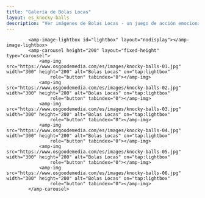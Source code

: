 ```yaml
---
title: "Galería de Bolas Locas"
layout: es_knocky-balls
description: "Ver imágenes de Bolas Locas - un juego de acción emocionante, disponible gratis para Android (Google Play), Windows (Tienda Windows) y Tizen."
---
```

			<amp-image-lightbox id="lightbox" layout="nodisplay"></amp-image-lightbox>
			<amp-carousel height="200" layout="fixed-height" type="carousel">
				<amp-img src="https://www.osgoodemedia.com/es/images/knocky-balls-01.jpg" width="300" height="200" alt="Bolas Locas" on="tap:lightbox"
				    role="button" tabindex="0"></amp-img>
				<amp-img src="https://www.osgoodemedia.com/es/images/knocky-balls-02.jpg" width="300" height="200" alt="Bolas Locas" on="tap:lightbox"
				    role="button" tabindex="0"></amp-img>
				<amp-img src="https://www.osgoodemedia.com/es/images/knocky-balls-03.jpg" width="300" height="200" alt="Bolas Locas" on="tap:lightbox"
				    role="button" tabindex="0"></amp-img>
				<amp-img src="https://www.osgoodemedia.com/es/images/knocky-balls-04.jpg" width="300" height="200" alt="Bolas Locas" on="tap:lightbox"
				    role="button" tabindex="0"></amp-img>
				<amp-img src="https://www.osgoodemedia.com/es/images/knocky-balls-05.jpg" width="300" height="200" alt="Bolas Locas" on="tap:lightbox"
				    role="button" tabindex="0"></amp-img>
				<amp-img src="https://www.osgoodemedia.com/es/images/knocky-balls-06.jpg" width="300" height="200" alt="Bolas Locas" on="tap:lightbox"
				    role="button" tabindex="0"></amp-img>
			</amp-carousel>